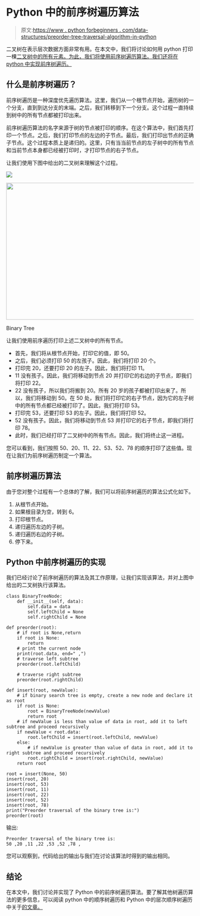 # Python 中的前序树遍历算法

> 原文:[https://www . python forbeginners . com/data-structures/preorder-tree-traversal-algorithm-in-python](https://www.pythonforbeginners.com/data-structures/preorder-tree-traversal-algorithm-in-python)

二叉树在表示层次数据方面非常有用。在本文中，我们将讨论如何用 python 打印一棵[二叉树中的所有元素。为此，我们将使用前序树遍历算法。我们还将在 python 中实现前序树遍历。](https://www.pythonforbeginners.com/data-structures/tree-data-structure-in-python)

## 什么是前序树遍历？

前序树遍历是一种深度优先遍历算法。这里，我们从一个根节点开始，遍历树的一个分支，直到到达分支的末端。之后，我们转移到下一个分支。这个过程一直持续到树中的所有节点都被打印出来。

前序树遍历算法的名字来源于树的节点被打印的顺序。在这个算法中，我们首先打印一个节点。之后，我们打印节点的左边的子节点。最后，我们打印出节点的正确子节点。这个过程本质上是递归的。这里，只有当当前节点的左子树中的所有节点和当前节点本身都已经被打印时，才打印节点的右子节点。

让我们使用下图中给出的二叉树来理解这个过程。

![](../Images/fa8502948ae5dbb1bd07d78a9f60f85e.png)

<noscript><img src="../Images/89e082dbdfb81fd8f6364c54a912e85b.png" alt="" width="721" height="367" data-original-src="https://lh3.googleusercontent.com/lN5SxSYnNduUnJTwhlGmNK8aQitqMA_h4JK70INEsoIANzlPW3QwGJMj_MgDn8s_WI7H1O8x3e83J5V9wOJKDpo1lJnlUx9AnZBTwonChjXM6gv5P9kWi0NMrHiYgssNMIehVDjK=s0"/></noscript>

Binary Tree

让我们使用前序遍历打印上述二叉树中的所有节点。

*   首先，我们将从根节点开始，打印它的值，即 50。
*   之后，我们必须打印 50 的左孩子。因此，我们将打印 20 个。
*   打印完 20，还要打印 20 的左子。因此，我们将打印 11。
*   11 没有孩子。因此，我们将移动到节点 20 并打印它的右边的子节点，即我们将打印 22。
*   22 没有孩子，所以我们将搬到 20。所有 20 岁的孩子都被打印出来了。所以，我们将移动到 50。在 50 处，我们将打印它的右子节点，因为它的左子树中的所有节点都已经被打印了。因此，我们将打印 53。
*   打印完 53，还要打印 53 的左子。因此，我们将打印 52。
*   52 没有孩子。因此，我们将移动到节点 53 并打印它的右子节点，即我们将打印 78。
*   此时，我们已经打印了二叉树中的所有节点。因此，我们将终止这一进程。

您可以看到，我们按照 50、20、11、22、53、52、78 的顺序打印了这些值。现在让我们为前序树遍历制定一个算法。

## 前序树遍历算法

由于您对整个过程有一个总体的了解，我们可以将前序树遍历的算法公式化如下。

1.  从根节点开始。
2.  如果根目录为空，转到 6。
3.  打印根节点。
4.  递归遍历左边的子树。
5.  递归遍历右边的子树。
6.  停下来。

## Python 中前序树遍历的实现

我们已经讨论了前序树遍历的算法及其工作原理，让我们实现该算法，并对上图中给出的二叉树执行该算法。

```
class BinaryTreeNode:
    def __init__(self, data):
        self.data = data
        self.leftChild = None
        self.rightChild = None

def preorder(root):
    # if root is None,return
    if root is None:
        return
    # print the current node
    print(root.data, end=" ,")
    # traverse left subtree
    preorder(root.leftChild)

    # traverse right subtree
    preorder(root.rightChild)

def insert(root, newValue):
    # if binary search tree is empty, create a new node and declare it as root
    if root is None:
        root = BinaryTreeNode(newValue)
        return root
    # if newValue is less than value of data in root, add it to left subtree and proceed recursively
    if newValue < root.data:
        root.leftChild = insert(root.leftChild, newValue)
    else:
        # if newValue is greater than value of data in root, add it to right subtree and proceed recursively
        root.rightChild = insert(root.rightChild, newValue)
    return root

root = insert(None, 50)
insert(root, 20)
insert(root, 53)
insert(root, 11)
insert(root, 22)
insert(root, 52)
insert(root, 78)
print("Preorder traversal of the binary tree is:")
preorder(root) 
```

输出:

```
Preorder traversal of the binary tree is:
50 ,20 ,11 ,22 ,53 ,52 ,78 ,
```

您可以观察到，代码给出的输出与我们在讨论该算法时得到的输出相同。

## 结论

在本文中，我们讨论并实现了 Python 中的前序树遍历算法。要了解其他树遍历算法的更多信息，可以阅读 python 中的顺序树遍历和 Python 中的层次顺序树遍历中关于[的文章。](https://www.pythonforbeginners.com/data-structures/in-order-tree-traversal-in-python)